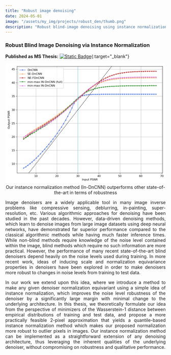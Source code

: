 ```yaml
---
title: "Robust image denoising"
date: 2024-05-01
image: "/assets/my_img/projects/robust_den/thumb.png"
description: "Robust blind-image denoising using instance normalization"
---
```


### Robust Blind Image Denoising via Instance Normalization

**Published as MS Thesis:**
[![Static Badge](https://img.shields.io/badge/OSU-Thesis-red)](https://etd.ohiolink.edu/acprod/odb_etd/r/etd/search/10?p10_accession_num=osu1714849501121502&clear=10&session=128907745351327){:target="_blank"}

<center><img src="/assets/my_img/projects/robust_den/result.png"></center>
<center>Our instance normalization method (In-DnCNN) outperforms other state-of-the-art in terms of robustness</center>

<p style="text-align: justify;">
Image denoisers are a widely applicable tool in many image inverse problems like
compressive sensing, deblurring, in-painting, super-resolution, etc. Various
algorithmic approaches for denoising have been studied in the past decades.
However, data-driven denoising methods, which learn to denoise images from large
image datasets using deep neural networks, have demonstrated far superior
performance compared to the classical algorithmic methods while having much
faster inference times. While non-blind methods require knowledge of the noise
level contained within the image, blind methods which require no such
information are more practical. However, the performance of many recent
state-of-the-art blind denoisers depend heavily on the noise levels used during
training. In more recent work, ideas of inducing scale and normalization
equivariance properties in denoisers have been explored in order to make
denoisers more robust to changes in noise levels from training to test data.
</p>

<p style="text-align: justify;">
In our work we extend upon this idea, where we introduce a method to make any
given denoiser normalization equivariant using a simple idea of instance
normalization, which improves the noise level robustness of the denoiser by a
significantly large margin with minimal change to the underlying architecture.
In this thesis, we theoretically formulate our idea from the perspective of
minimizers of the Wasserstein-1 distance between empirical distributions of
training and test data, and propose a more practically feasible 2-pixel
approximation that yields a quantile-based instance normalization method which
makes our proposed normalization more robust to outlier pixels in images. Our
instance normalization method can be implemented as a straightforward extension
of any denoising architecture, thus leveraging the inherent qualities of the
underlying denoiser, without compromising on robustness and qualitative
performance.
</p>